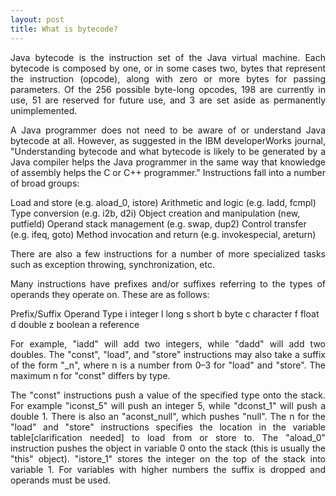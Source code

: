 ```yaml
---
layout: post
title: What is bytecode?
---
```

<p align="justify">Java bytecode is the instruction set of the Java virtual machine. Each bytecode is composed by one, or in some cases two, bytes that represent the instruction (opcode), along with zero or more bytes for passing parameters. Of the 256 possible byte-long opcodes, 198 are currently in use, 51 are reserved for future use, and 3 are set aside as permanently unimplemented.</p>

<p align="justify">A Java programmer does not need to be aware of or understand Java bytecode at all. However, as suggested in the IBM developerWorks journal, "Understanding bytecode and what bytecode is likely to be generated by a Java compiler helps the Java programmer in the same way that knowledge of assembly helps the C or C++ programmer."
Instructions fall into a number of broad groups:</p>
Load and store (e.g. aload_0, istore)
Arithmetic and logic (e.g. ladd, fcmpl)
Type conversion (e.g. i2b, d2i)
Object creation and manipulation (new, putfield)
Operand stack management (e.g. swap, dup2)
Control transfer (e.g. ifeq, goto)
Method invocation and return (e.g. invokespecial, areturn)

<p align="justify">There are also a few instructions for a number of more specialized tasks such as exception throwing, synchronization, etc.</p>
<p align="justify">Many instructions have prefixes and/or suffixes referring to the types of operands they operate on. These are as follows:</p>
Prefix/Suffix	Operand Type
i	integer
l	long
s	short
b	byte
c	character
f	float
d	double
z	boolean
a	reference

<p align="justify">For example, "iadd" will add two integers, while "dadd" will add two doubles. The "const", "load", and "store" instructions may also take a suffix of the form "_n", where n is a number from 0–3 for "load" and "store". The maximum n for "const" differs by type.</p>

<p align="justify">The "const" instructions push a value of the specified type onto the stack. For example "iconst_5" will push an integer 5, while "dconst_1" will push a double 1. There is also an "aconst_null", which pushes "null". The n for the "load" and "store" instructions specifies the location in the variable table[clarification needed] to load from or store to. The "aload_0" instruction pushes the object in variable 0 onto the stack (this is usually the "this" object). "istore_1" stores the integer on the top of the stack into variable 1. For variables with higher numbers the suffix is dropped and operands must be used.</p>
